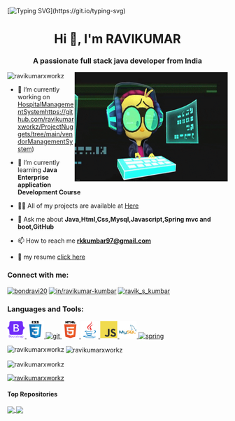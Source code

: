 <!--<img src="https://github.com/ravikumarxworkz/ravikumarxworkz.github.io/blob/main/person.gif" alt="logo" height="250" width="1000"> -->
[![Typing SVG](https://readme-typing-svg.demolab.com?font=Fira+Code&size=30&pause=1000&background=323232F9&center=true&width=1000&height=250&lines=%F0%9F%94%A7+Fueling+innovation+with+mechanics+by+day+;%F0%9F%92%BB+Crafting+clean%2C+powerful+code+by+night!+%F0%9F%9A%80;%E2%9A%99%EF%B8%8F+Mechanical+Engineer+turned+Java+Pro;%F0%9F%8E%A8+Full-Stack+Developer+%7C+Designer+%7C+Lifelong+Learner;%E2%9C%A8+Let's+build+something+truly+amazing+together!)](https://git.io/typing-svg)
<!-- Banner Section -->
<h1 align="center">Hi 👋, I'm RAVIKUMAR</h1>
<h3 align="center">A passionate full stack java developer from India</h3>

<img align="right" alt="coding" height="250" width="350" src="https://github.com/ravikumarxworkz/my_resume/blob/main/github.gif">

<p align="left"> <img src="https://komarev.com/ghpvc/?username=ravikumarxworkz&label=Profile%20views&color=0e75b6&style=flat" alt="ravikumarxworkz" /> </p>

- 🔭 I’m currently working on [HospitalManagementSystemhttps://github.com/ravikumarxworkz/ProjectNuggets/tree/main/vendorManagementSystem](https://github.com/ravikumarxworkz/hospital-management-system.git))

- 🌱 I’m currently learning **Java Enterprise application Development Course**

- 👨‍💻 All of my projects are available at [Here](https://github.com/ravikumarxworkz/ProjectNuggets)

- 💬 Ask me about **Java,Html,Css,Mysql,Javascript,Spring mvc and boot,GitHub**

- 📫 How to reach me **rkkumbar97@gmail.com**
- 📄 my resume <a href="https://github.com/ravikumarxworkz/my_resume/blob/main/Ravikumar_FSD.pdf" target="_blank" rel="noopener noreferrer">click here</a>

<h3 align="left">Connect with me:</h3>
<p align="left">
<a href="https://twitter.com/bondravi20" target="blank"><img align="center" src="https://raw.githubusercontent.com/rahuldkjain/github-profile-readme-generator/master/src/images/icons/Social/twitter.svg" alt="bondravi20" height="30" width="40" /></a>
<a href="https://linkedin.com/in/in/ravikumar-kumbar" target="blank"><img align="center" src="https://raw.githubusercontent.com/rahuldkjain/github-profile-readme-generator/master/src/images/icons/Social/linked-in-alt.svg" alt="in/ravikumar-kumbar" height="30" width="40" /></a>
<a href="https://instagram.com/ravik_s_kumbar" target="blank"><img align="center" src="https://raw.githubusercontent.com/rahuldkjain/github-profile-readme-generator/master/src/images/icons/Social/instagram.svg" alt="ravik_s_kumbar" height="30" width="40" /></a>
</p>

<h3 align="left">Languages and Tools:</h3>
<p align="left"> 
  <a href="https://getbootstrap.com" target="_blank" rel="noreferrer"> 
    <img src="https://raw.githubusercontent.com/devicons/devicon/master/icons/bootstrap/bootstrap-plain-wordmark.svg" alt="bootstrap" width="40" height="40"/> 
  </a> 
  <a href="https://www.w3schools.com/css/" target="_blank" rel="noreferrer"> 
    <img src="https://raw.githubusercontent.com/devicons/devicon/master/icons/css3/css3-original-wordmark.svg" alt="css3" width="40" height="40"/> 
  </a> 
  <a href="https://git-scm.com/" target="_blank" rel="noreferrer"> 
    <img src="https://www.vectorlogo.zone/logos/git-scm/git-scm-icon.svg" alt="git" width="40" height="40"/> 
  </a> 
  <a href="https://www.w3.org/html/" target="_blank" rel="noreferrer"> 
    <img src="https://raw.githubusercontent.com/devicons/devicon/master/icons/html5/html5-original-wordmark.svg" alt="html5" width="40" height="40"/> 
  </a> 
  <a href="https://www.java.com" target="_blank" rel="noreferrer"> 
    <img src="https://raw.githubusercontent.com/devicons/devicon/master/icons/java/java-original.svg" alt="java" width="40" height="40"/> 
  </a> 
  <a href="https://developer.mozilla.org/en-US/docs/Web/JavaScript" target="_blank" rel="noreferrer"> 
    <img src="https://raw.githubusercontent.com/devicons/devicon/master/icons/javascript/javascript-original.svg" alt="javascript" width="40" height="40"/> 
  </a> 
  <a href="https://www.mysql.com/" target="_blank" rel="noreferrer"> 
    <img src="https://raw.githubusercontent.com/devicons/devicon/master/icons/mysql/mysql-original-wordmark.svg" alt="mysql" width="40" height="40"/> 
  </a> 
  <a href="https://spring.io/" target="_blank" rel="noreferrer"> 
    <img src="https://www.vectorlogo.zone/logos/springio/springio-icon.svg" alt="spring" width="40" height="40"/> 
  </a> 
</p>

<p><img align="left" src="https://github-readme-stats.vercel.app/api/top-langs?username=ravikumarxworkz&show_icons=true&locale=en&layout=compact" alt="ravikumarxworkz" /></p>


<p>&nbsp;<img align="center" src="https://github-readme-stats.vercel.app/api?username=ravikumarxworkz&show_icons=true&locale=en" alt="ravikumarxworkz" /></p>

<p><img align="center" src="https://github-readme-streak-stats.herokuapp.com/?user=ravikumarxworkz&" alt="ravikumarxworkz" /></p>

<p align="left"> 
  <a href="https://github.com/ryo-ma/github-profile-trophy"><img src="https://github-profile-trophy.vercel.app/?username=ravikumarxworkz" alt="ravikumarxworkz" /></a> 
</p>

#### Top Repositories

<a href="https://github.com/ravikumarxworkz/ProjectNuggets/tree/main/vendorManagementSystem">
  <img align="center" src="https://github-readme-stats.vercel.app/api/pin/?username=ravikumarxworkz&repo=ProjectNuggets&theme=buefy" />
</a>
<a href="https://github.com/ravikumarxworkz/ravikumarxworkz.github.io">
  <img align="center" src="https://github-readme-stats.vercel.app/api/pin/?username=ravikumarxworkz&repo=ravikumarxworkz.github.io&theme=buefy" />
</a>
<br />
<br />
